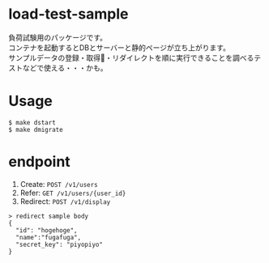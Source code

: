# load-test-sample
負荷試験用のパッケージです。  
コンテナを起動するとDBとサーバーと静的ページが立ち上がります。  
サンプルデータの登録・取得・リダイレクトを順に実行できることを調べるテストなどで使える・・・かも。


# Usage
```
$ make dstart
$ make dmigrate
```

# endpoint
1. Create: `POST /v1/users`
1. Refer: `GET /v1/users/{user_id}`
1. Redirect: `POST /v1/display`
  ```
  > redirect sample body
  {
    "id": "hogehoge",
    "name":"fugafuga",
    "secret_key": "piyopiyo"
  }
  ```